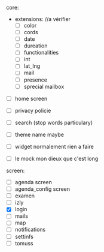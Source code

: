 core:
- extensions: //a vérifier
    + [ ] color
    + [ ] cords
    + [ ] date
    + [ ] dureation
    + [ ] functionalities
    + [ ] int
    + [ ] lat_lng
    + [ ] mail
    + [ ] presence
    + [ ] sprecial mailbox
- [ ] home screen
- [ ] privacy policie
- [ ] search (stop words particulary)
- [ ] theme name maybe
- [ ] widget normalement rien a faire


- [ ] le mock mon dieux que c'est long

screen:

- [ ] agenda screen
- [ ] agenda_config screen
- [ ] examen
- [ ] izly
- [x] login
- [ ] mails
- [ ] map
- [ ] notifications
- [ ] settinfs
- [ ] tomuss